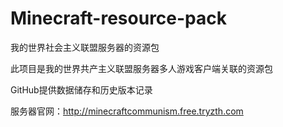 # Minecraft-resource-pack
我的世界社会主义联盟服务器的资源包

此项目是我的世界共产主义联盟服务器多人游戏客户端关联的资源包

GitHub提供数据储存和历史版本记录

服务器官网：http://minecraftcommunism.free.tryzth.com
